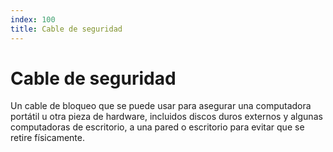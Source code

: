 ```yaml
---
index: 100
title: Cable de seguridad
---
```

# Cable de seguridad 

Un cable de bloqueo que se puede usar para asegurar una computadora portátil u otra pieza de hardware, incluidos discos duros externos y algunas computadoras de escritorio, a una pared o escritorio para evitar que se retire físicamente.